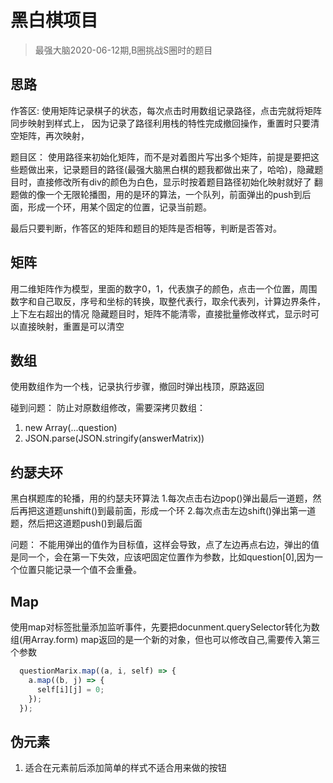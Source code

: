 # 黑白棋项目

> 最强大脑2020-06-12期,B圈挑战S圈时的题目
## 思路

作答区:
使用矩阵记录棋子的状态，每次点击时用数组记录路径，点击完就将矩阵同步映射到样式上，
因为记录了路径利用栈的特性完成撤回操作，重置时只要清空矩阵，再次映射，

题目区：
使用路径来初始化矩阵，而不是对着图片写出多个矩阵，前提是要把这些题做出来，记录题目的路径(最强大脑黑白棋的题我都做出来了，哈哈)，隐藏题目时，直接修改所有div的颜色为白色，显示时按着题目路径初始化映射就好了
翻题做的像一个无限轮播图，用的是环的算法，一个队列，前面弹出的push到后面，形成一个环，用某个固定的位置，记录当前题。

最后只要判断，作答区的矩阵和题目的矩阵是否相等，判断是否答对。


## 矩阵

用二维矩阵作为模型，里面的数字0，1，代表旗子的颜色，点击一个位置，周围数字和自己取反，序号和坐标的转换，取整代表行，取余代表列，计算边界条件，上下左右超出的情况
隐藏题目时，矩阵不能清零，直接批量修改样式，显示时可以直接映射，重置是可以清空
## 数组
使用数组作为一个栈，记录执行步骤，撤回时弹出栈顶，原路返回


碰到问题：
防止对原数组修改，需要深拷贝数组：
1. new Array(...question)
2. JSON.parse(JSON.stringify(answerMatrix))

## 约瑟夫环

黑白棋题库的轮播，用的约瑟夫环算法
1.每次点击右边pop()弹出最后一道题，然后再把这道题unshift()到最前面，形成一个环
2.每次点击左边shift()弹出第一道题，然后把这道题push()到最后面

问题：
不能用弹出的值作为目标值，这样会导致，点了左边再点右边，弹出的值是同一个，会在第一下失效，应该吧固定位置作为参数，比如question[0],因为一个位置只能记录一个值不会重叠。

## Map
使用map对标签批量添加监听事件，先要把docunment.querySelector转化为数组(用Array.form)
map返回的是一个新的对象，但也可以修改自己,需要传入第三个参数
```js
  questionMarix.map((a, i, self) => {
    a.map((b, j) => {
      self[i][j] = 0;
    });
  });
```


## 伪元素

1. 适合在元素前后添加简单的样式不适合用来做的按钮

